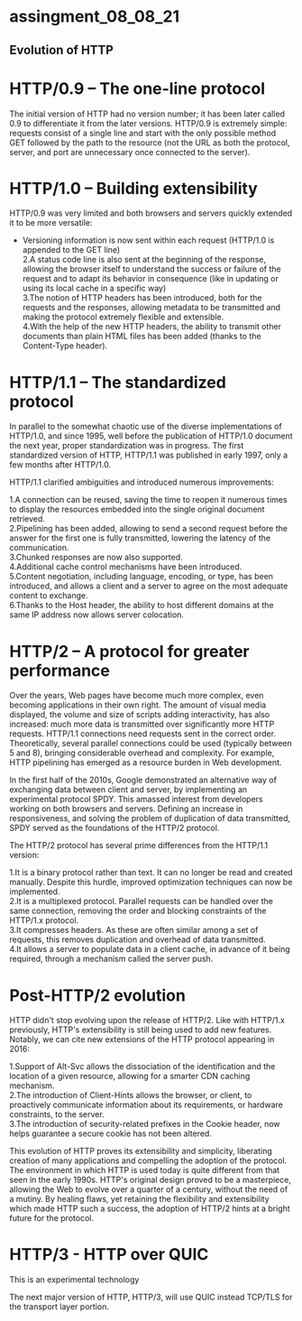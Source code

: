 # assingment_08_08_21
## Evolution of HTTP

# HTTP/0.9 – The one-line protocol
The initial version of HTTP had no version number; it has been later called 0.9 to differentiate it from the later versions. HTTP/0.9 is extremely simple: requests consist of a single line and start with the only possible method GET followed by the path to the resource (not the URL as both the protocol, server, and port are unnecessary once connected to the server).
# HTTP/1.0 – Building extensibility
HTTP/0.9 was very limited and both browsers and servers quickly extended it to be more versatile:

- Versioning information is now sent within each request (HTTP/1.0 is appended to the GET line)<br />
2.A status code line is also sent at the beginning of the response, allowing the browser itself to understand the success or failure of the request and to adapt its behavior in consequence (like in updating or using its local cache in a specific way)<br />
3.The notion of HTTP headers has been introduced, both for the requests and the responses, allowing metadata to be transmitted and making the protocol extremely flexible and extensible.<br />
4.With the help of the new HTTP headers, the ability to transmit other documents than plain HTML files has been added (thanks to the Content-Type header).<br />

# HTTP/1.1 – The standardized protocol
In parallel to the somewhat chaotic use of the diverse implementations of HTTP/1.0, and since 1995, well before the publication of HTTP/1.0 document the next year, proper standardization was in progress. The first standardized version of HTTP, HTTP/1.1 was published in early 1997, only a few months after HTTP/1.0.

HTTP/1.1 clarified ambiguities and introduced numerous improvements:

1.A connection can be reused, saving the time to reopen it numerous times to display the resources embedded into the single original document retrieved.<br />
2.Pipelining has been added, allowing to send a second request before the answer for the first one is fully transmitted, lowering the latency of the communication.<br />
3.Chunked responses are now also supported.<br />
4.Additional cache control mechanisms have been introduced.<br />
5.Content negotiation, including language, encoding, or type, has been introduced, and allows a client and a server to agree on the most adequate content to exchange.<br />
6.Thanks to the Host header, the ability to host different domains at the same IP address now allows server colocation.<br />

# HTTP/2 – A protocol for greater performance
Over the years, Web pages have become much more complex, even becoming applications in their own right. The amount of visual media displayed, the volume and size of scripts adding interactivity, has also increased: much more data is transmitted over significantly more HTTP requests. HTTP/1.1 connections need requests sent in the correct order. Theoretically, several parallel connections could be used (typically between 5 and 8), bringing considerable overhead and complexity. For example, HTTP pipelining has emerged as a resource burden in Web development.

In the first half of the 2010s, Google demonstrated an alternative way of exchanging data between client and server, by implementing an experimental protocol SPDY. This amassed interest from developers working on both browsers and servers. Defining an increase in responsiveness, and solving the problem of duplication of data transmitted, SPDY served as the foundations of the HTTP/2 protocol.

The HTTP/2 protocol has several prime differences from the HTTP/1.1 version:

1.It is a binary protocol rather than text. It can no longer be read and created manually. Despite this hurdle, improved optimization techniques can now be implemented.<br />
2.It is a multiplexed protocol. Parallel requests can be handled over the same connection, removing the order and blocking constraints of the HTTP/1.x protocol.<br />
3.It compresses headers. As these are often similar among a set of requests, this removes duplication and overhead of data transmitted.<br />
4.It allows a server to populate data in a client cache, in advance of it being required, through a mechanism called the server push.<br />

# Post-HTTP/2 evolution
HTTP didn't stop evolving upon the release of HTTP/2. Like with HTTP/1.x previously, HTTP's extensibility is still being used to add new features. Notably, we can cite new extensions of the HTTP protocol appearing in 2016:

1.Support of Alt-Svc allows the dissociation of the identification and the location of a given resource, allowing for a smarter CDN caching mechanism.<br />
2.The introduction of Client-Hints allows the browser, or client, to proactively communicate information about its requirements, or hardware constraints, to the server.<br />
3.The introduction of security-related prefixes in the Cookie header, now helps guarantee a secure cookie has not been altered.<br />

This evolution of HTTP proves its extensibility and simplicity, liberating creation of many applications and compelling the adoption of the protocol. The environment in which HTTP is used today is quite different from that seen in the early 1990s. HTTP's original design proved to be a masterpiece, allowing the Web to evolve over a quarter of a century, without the need of a mutiny. By healing flaws, yet retaining the flexibility and extensibility which made HTTP such a success, the adoption of HTTP/2 hints at a bright future for the protocol.

# HTTP/3 - HTTP over QUIC
This is an experimental technology

The next major version of HTTP, HTTP/3, will use QUIC instead TCP/TLS for the transport layer portion.

